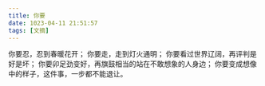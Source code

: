 ```yaml
---
title: 你要
date: 1023-04-11 21:51:57
tags: [文摘]
---
```


你要忍，忍到春暖花开；
你要走，走到灯火通明；
你要看过世界辽阔，再评判是好是坏；
你要卯足劲变好，再旗鼓相当的站在不敢想象的人身边；
你要变成想像中的样子，这件事，一步都不能退让。